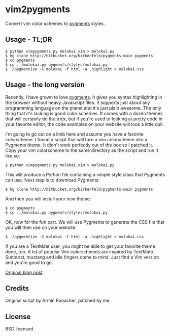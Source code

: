 vim2pygments
============

Convert vim color schemes to [pygments][pygments] styles.

Usage - TL;DR
-------------

    $ python vimpygments.py molokai.vim > molokai.py
    $ hg clone http://bitbucket.org/birkenfeld/pygments-main pygments
    $ cd pygments
    $ cp ../molokai.py pygments/styles/molokai.py
    $ ./pygmentize -S molokai -f html -a .highlight > molokai.css

Usage - the long version
------------------------

Recently, I have grown to love [pygments][pygments].  It gives you syntax
highlighting in the browser without heavy Javascript files.  It supports just
about any programming language on the planet and it's just plain awesome.  The
only thing that it's lacking is good color schemes.  It comes with a dozen
themes that will certainly do the trick, but if you're used to looking at
pretty code in your favorite editor, the code examples on your website will
look a little dull.

I'm going to go out on a limb here and assume you have a favorite colorscheme.
I found a script that will turn a vim colorscheme into a Pygments theme.  It
didn't work perfectly out of the box so I patched it.  Copy your vim
colorscheme to the same directory as the script and run it like so:

    $ python vimpygments.py molokai.vim > molokai.py

This will produce a Python file containing a simple style class that Pygments
can use. Next step is to download Pygments:

    $ hg clone http://bitbucket.org/birkenfeld/pygments-main pygments

And then you will install your new theme:

    $ cd pygments
    $ cp ../molokai.py pygments/styles/molokai.py

OK, now for the fun part. We will use Pygments to generate the CSS file that
you will then use on your website:

    $ ./pygmentize -S molokai -f html -a .highlight > molokai.css

If you are a TextMate user, you might be able to get your favorite theme done,
too. A lot of popular Vim colorschemes are inspired by TextMate. Sunburst,
mustang and idle fingers come to mind. Just find a Vim version and you're good
to go.

[Original blog post][post]

Credits
-------

Original script by Armin Ronacher, patched by me.

License
-------

BSD licensed

[pygments]: http://pygments.org/
[post]: http://honza.ca/2011/02/how-to-convert-vim-colorschemes-to-pygments-themes
